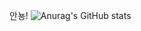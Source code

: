 
안뇽!
![Anurag's GitHub stats](https://github-readme-stats.vercel.app/api?username=daru970706&show_icons=true&theme=radical)
